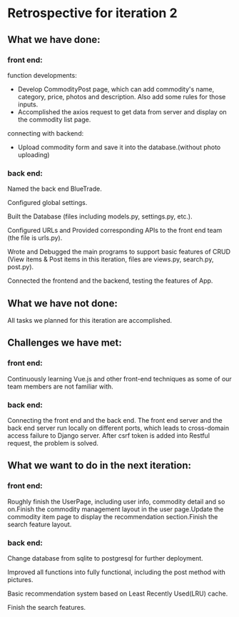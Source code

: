 # Retrospective for iteration 2

## What we have done:
### front end:
function developments:

- Develop CommodityPost page, which can add commodity's name, category, price, photos and description. Also add some rules for those inputs.
- Accomplished the axios request to get data from server and display on the commodity list page.

connecting with backend:

- Upload commodity form and save it into the database.(without photo uploading)

### back end:
Named the back end BlueTrade.

Configured global settings.

Built the Database (files including models.py, settings.py, etc.).

Configured URLs and Provided corresponding APIs to the front end team (the file is urls.py).

Wrote and Debugged the main programs to support basic features of CRUD (View items & Post items in this iteration, files are views.py, search.py, post.py).

Connected the frontend and the backend, testing the features of App. 

## What we have not done:
All tasks we planned for this iteration are accomplished.

## Challenges we have met:

### front end:
Continuously learning Vue.js and other front-end techniques as some of our team members are not familiar with.

### back end:
Connecting the front end and the back end. The front end server and the back end server run locally on different ports, which leads to cross-domain access failure to Django server. After csrf token is added into Restful request, the problem is solved.

## What we want to do in the next iteration:

### front end:
Roughly finish the UserPage, including user info, commodity detail and so on.Finish the commodity management layout in the user page.Update the commodity item page to display the recommendation section.Finish the search feature layout.

### back end:
Change database from sqlite to postgresql for further deployment.

Improved all functions into fully functional, including the post method with pictures.

Basic recommendation system based on Least Recently Used(LRU) cache.

Finish the search features.
